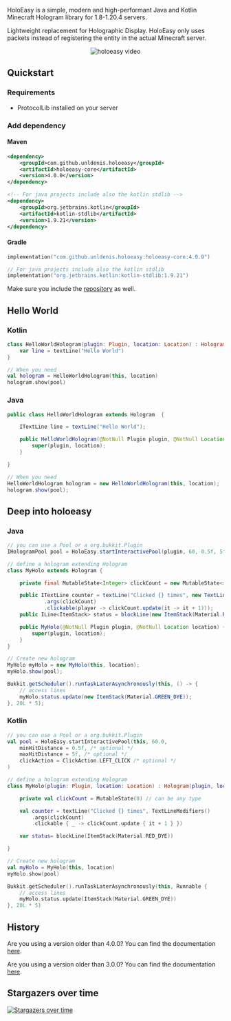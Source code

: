 
HoloEasy is a simple, modern and high-performant Java and Kotlin Minecraft Hologram library for 1.8-1.20.4 servers.

Lightweight replacement for Holographic Display. HoloEasy only uses packets instead of registering the entity in the actual Minecraft server.
<p align="center">
  <img src="preview/gif.gif"  alt="holoeasy video"/>
</p>

## Quickstart

### Requirements 
* ProtocolLib installed on your server

### Add dependency
#### Maven

```xml
<dependency>
    <groupId>com.github.unldenis.holoeasy</groupId>
    <artifactId>holoeasy-core</artifactId>
    <version>4.0.0</version>
</dependency>

<!-- For java projects include also the kotlin stdlib -->
<dependency>
    <groupId>org.jetbrains.kotlin</groupId>
    <artifactId>kotlin-stdlib</artifactId>
    <version>1.9.21</version>
</dependency>
```

#### Gradle

```kotlin
implementation("com.github.unldenis.holoeasy:holoeasy-core:4.0.0")

// For java projects include also the kotlin stdlib
implementation("org.jetbrains.kotlin:kotlin-stdlib:1.9.21")

```

Make sure you include the <a href="https://jitpack.io/">repository</a> as well.

## Hello World

### Kotlin
```kotlin
class HelloWorldHologram(plugin: Plugin, location: Location) : Hologram(plugin, location) {
    var line = textLine("Hello World")
}

// When you need
val hologram = HelloWorldHologram(this, location)
hologram.show(pool)
```

### Java
```java
public class HelloWorldHologram extends Hologram  {

    ITextLine line = textLine("Hello World");

    public HelloWorldHologram(@NotNull Plugin plugin, @NotNull Location location) {
        super(plugin, location);
    }

}

// When you need
HelloWorldHologram hologram = new HelloWorldHologram(this, location);
hologram.show(pool);
```

## Deep into holoeasy

### Java

```java
// you can use a Pool or a org.bukkit.Plugin
IHologramPool pool = HoloEasy.startInteractivePool(plugin, 60, 0.5f, 5f);

// define a hologram extending Hologram
class MyHolo extends Hologram {

    private final MutableState<Integer> clickCount = new MutableState<>(0); // can be any type

    public ITextLine counter = textLine("Clicked {} times", new TextLineModifiers()
            .args(clickCount)
            .clickable(player -> clickCount.update(it -> it + 1)));
    public ILine<ItemStack> status = blockLine(new ItemStack(Material.RED_DYE));

    public MyHolo(@NotNull Plugin plugin, @NotNull Location location) {
        super(plugin, location);
    }
}

// Create new hologram
MyHolo myHolo = new MyHolo(this, location);
myHolo.show(pool);

Bukkit.getScheduler().runTaskLaterAsynchronously(this, () -> {
    // access lines
    myHolo.status.update(new ItemStack(Material.GREEN_DYE));
}, 20L * 5);
```

### Kotlin
```kotlin
// you can use a Pool or a org.bukkit.Plugin
val pool = HoloEasy.startInteractivePool(this, 60.0,
    minHitDistance = 0.5f, /* optional */
    maxHitDistance = 5f, /* optional */
    clickAction = ClickAction.LEFT_CLICK /* optional */
)

// define a hologram extending Hologram
class MyHolo(plugin: Plugin, location: Location) : Hologram(plugin, location) {

    private val clickCount = MutableState(0) // can be any type

    val counter = textLine("Clicked {} times", TextLineModifiers()
        .args(clickCount)
        .clickable { _ -> clickCount.update { it + 1 } })

    var status= blockLine(ItemStack(Material.RED_DYE))

}

// Create new hologram
val myHolo = MyHolo(this, location)
myHolo.show(pool)

Bukkit.getScheduler().runTaskLaterAsynchronously(this, Runnable {
    // access lines
    myHolo.status.update(ItemStack(Material.GREEN_DYE))
}, 20L * 5)
```

## History
Are you using a version older than 4.0.0? You can find the documentation <a href="https://github.com/unldenis/holoeasy/tree/3.4.4">here</a>. 

Are you using a version older than 3.0.0? You can find the documentation <a href="https://unldenis.github.io/hologramlib/">here</a>.

## Stargazers over time
[![Stargazers over time](https://starchart.cc/unldenis/holoeasy.svg?variant=adaptive)](https://starchart.cc/unldenis/holoeasy)
